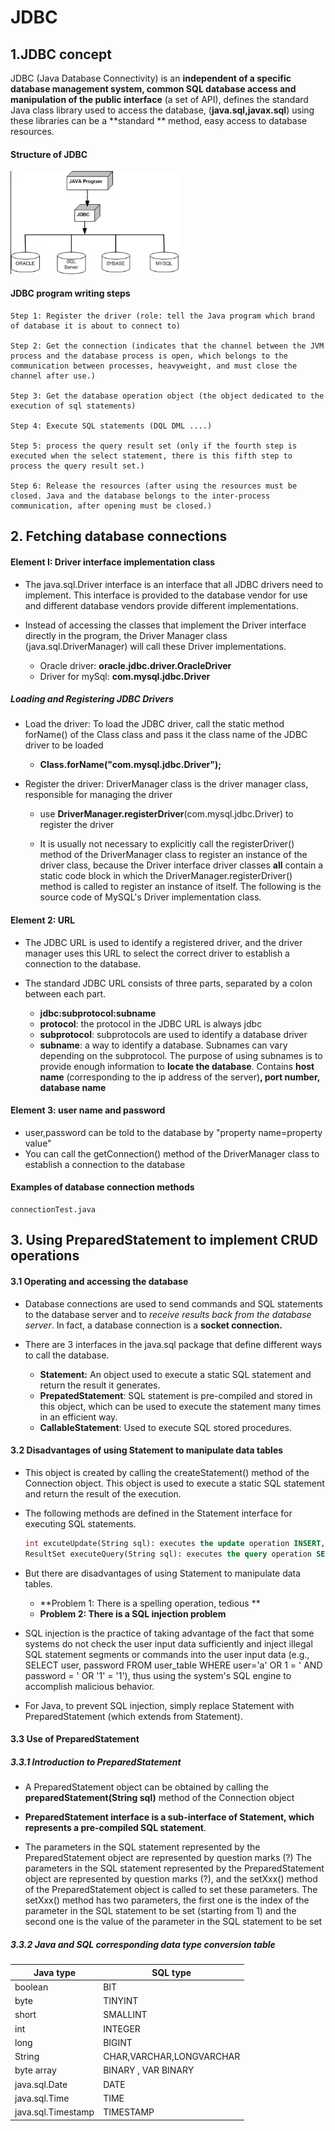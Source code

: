 # JDBC

## 1.JDBC concept

JDBC (Java Database Connectivity) is an **independent of a specific database management system, common SQL database access and manipulation of the public interface** (a set of API), defines the standard Java class library used to access the database, (**java.sql,javax.sql**) using these libraries can be a **standard ** method, easy access to database resources.

#### **Structure of JDBC** 



<img src="https://github.com/itsyuimorii/JDBC/blob/main/img/main-qimg-721b04a64b3da53bd4662bda5358015f.webp" alt="main-qimg-721b04a64b3da53bd4662bda5358015f" style="zoom:70%;" />

####  JDBC program writing steps

```
Step 1: Register the driver (role: tell the Java program which brand of database it is about to connect to)

Step 2: Get the connection (indicates that the channel between the JVM process and the database process is open, which belongs to the communication between processes, heavyweight, and must close the channel after use.)

Step 3: Get the database operation object (the object dedicated to the execution of sql statements)

Step 4: Execute SQL statements (DQL DML ....)

Step 5: process the query result set (only if the fourth step is executed when the select statement, there is this fifth step to process the query result set.)

Step 6: Release the resources (after using the resources must be closed. Java and the database belongs to the inter-process communication, after opening must be closed.)
```



## 2. Fetching database connections

#### Element I: Driver interface implementation class

- The java.sql.Driver interface is an interface that all JDBC drivers need to implement. This interface is provided to the database vendor for use and different database vendors provide different implementations.

- Instead of accessing the classes that implement the Driver interface directly in the program, the Driver Manager class (java.sql.DriverManager) will call these Driver implementations.
  - Oracle driver: **oracle.jdbc.driver.OracleDriver**
  - Driver for mySql: **com.mysql.jdbc.Driver**

##### Loading and Registering JDBC Drivers

- Load the driver: To load the JDBC driver, call the static method forName() of the Class class and pass it the class name of the JDBC driver to be loaded

  - **Class.forName("com.mysql.jdbc.Driver");**

- Register the driver: DriverManager class is the driver manager class, responsible for managing the driver
  -  use **DriverManager.registerDriver**(com.mysql.jdbc.Driver) to register the driver 

  - It is usually not necessary to explicitly call the registerDriver() method of the DriverManager class to register an instance of the driver class, because the Driver interface driver classes **all** contain a static code block in which the DriverManager.registerDriver() method is called to register an instance of itself. The following is the source code of MySQL's Driver implementation class.

#### Element 2: URL

- The JDBC URL is used to identify a registered driver, and the driver manager uses this URL to select the correct driver to establish a connection to the database.

- The standard JDBC URL consists of three parts, separated by a colon between each part. 
  - **jdbc:subprotocol:subname**
  - **protocol**: the protocol in the JDBC URL is always jdbc 
  - **subprotocol**: subprotocols are used to identify a database driver
  - **subname**: a way to identify a database. Subnames can vary depending on the subprotocol. The purpose of using subnames is to provide enough information to **locate the database**. Contains **host name** (corresponding to the ip address of the server)**, port number, database name**

#### Element 3: user name and password

- user,password can be told to the database by "property name=property value"
- You can call the getConnection() method of the DriverManager class to establish a connection to the database

#### Examples of database connection methods

```
connectionTest.java
```

## 3. Using PreparedStatement to implement CRUD operations

#### 3.1 Operating and accessing the database

- Database connections are used to send commands and SQL statements to the database server and to *receive results back from the database server*. In fact, a database connection is a **socket connection.**

- There are 3 interfaces in the java.sql package that define different ways to call the database.
  - **Statement:** An object used to execute a static SQL statement and return the result it generates. 
  - **PrepatedStatement**: SQL statement is pre-compiled and stored in this object, which can be used to execute the statement many times in an efficient way.
  - **CallableStatement**: Used to execute SQL stored procedures.

#### 3.2 Disadvantages of using Statement to manipulate data tables

- This object is created by calling the createStatement() method of the Connection object. This object is used to execute a static SQL statement and return the result of the execution.

- The following methods are defined in the Statement interface for executing SQL statements.

  ```sql
  int excuteUpdate(String sql): executes the update operation INSERT, UPDATE, DELETE
  ResultSet executeQuery(String sql): executes the query operation SELECT
  ```

- But there are disadvantages of using Statement to manipulate data tables.

  - **Problem 1: There is a spelling operation, tedious **
  - **Problem 2: There is a SQL injection problem**

- SQL injection is the practice of taking advantage of the fact that some systems do not check the user input data sufficiently and inject illegal SQL statement segments or commands into the user input data (e.g., SELECT user, password FROM user_table WHERE user='a' OR 1 = ' AND password = ' OR '1' = '1'), thus using the system's SQL engine to accomplish malicious behavior.

- For Java, to prevent SQL injection, simply replace Statement with PreparedStatement (which extends from Statement).

#### 3.3 Use of PreparedStatement

##### 3.3.1 Introduction to PreparedStatement

- A PreparedStatement object can be obtained by calling the **preparedStatement(String sql)** method of the Connection object

- **PreparedStatement interface is a sub-interface of Statement, which represents a pre-compiled SQL statement**.

- The parameters in the SQL statement represented by the PreparedStatement object are represented by question marks (?) The parameters in the SQL statement represented by the PreparedStatement object are represented by question marks (?), and the setXxx() method of the PreparedStatement object is called to set these parameters. The setXxx() method has two parameters, the first one is the index of the parameter in the SQL statement to be set (starting from 1) and the second one is the value of the parameter in the SQL statement to be set

##### 3.3.2  Java and SQL corresponding data type conversion table

| Java type          | SQL type                 |
| ------------------ | ------------------------ |
| boolean            | BIT                      |
| byte               | TINYINT                  |
| short              | SMALLINT                 |
| int                | INTEGER                  |
| long               | BIGINT                   |
| String             | CHAR,VARCHAR,LONGVARCHAR |
| byte   array       | BINARY  ,    VAR BINARY  |
| java.sql.Date      | DATE                     |
| java.sql.Time      | TIME                     |
| java.sql.Timestamp | TIMESTAMP                |


